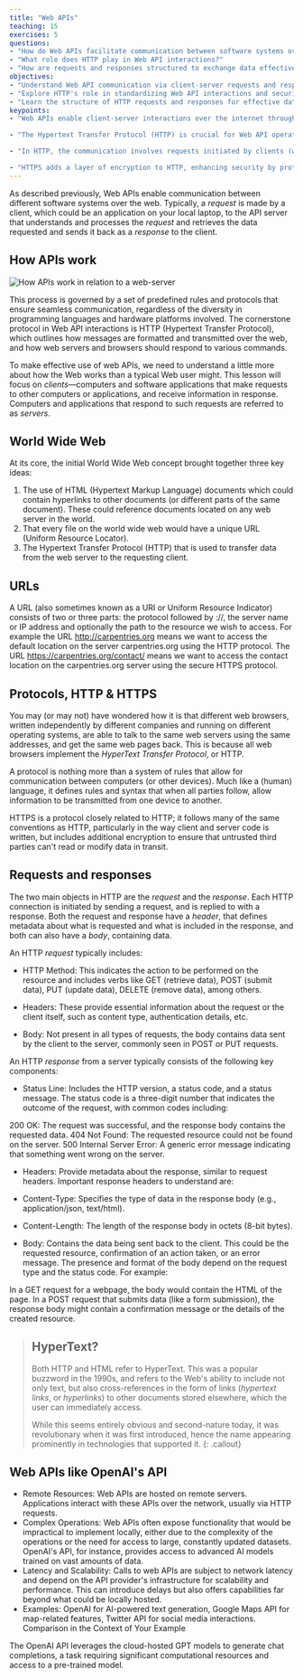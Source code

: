 ```yaml
---
title: "Web APIs"
teaching: 15
exercises: 5
questions:
- "How do Web APIs facilitate communication between software systems over the internet?"
- "What role does HTTP play in Web API interactions?"
- "How are requests and responses structured to exchange data effectively?"
objectives:
- "Understand Web API communication via client-server requests and responses."
- "Explore HTTP's role in standardizing Web API interactions and security with HTTPS."
- "Learn the structure of HTTP requests and responses for effective data exchange."
keypoints:
- "Web APIs enable client-server interactions over the internet through a structured exchange of requests and responses, allowing for seamless data retrieval and submission."

- "The Hypertext Transfer Protocol (HTTP) is crucial for Web API operations, outlining how messages are formatted and transmitted, ensuring consistent communication across different platforms."

- "In HTTP, the communication involves requests initiated by clients (with methods like GET, POST) and responses from servers, each containing headers and potentially a body with the relevant data."

- "HTTPS adds a layer of encryption to HTTP, enhancing security by protecting data in transit, making it essential for sensitive transactions."
---
```


As described previously, Web APIs enable communication between different software systems over the web. Typically, a _request_ is made by a client, which could be an application on your local laptop, to the API server that understands and processes the _request_ and retrieves the data requested and sends it back as a _response_ to the client.

## How APIs work

![How APIs work in relation to a web-server](../assets/img/APIServer.png)

This process is governed by a set of predefined rules and protocols that ensure seamless communication, regardless of the diversity in programming languages and hardware platforms involved. The cornerstone protocol in Web API interactions is HTTP (Hypertext Transfer Protocol), which outlines how messages are formatted and transmitted over the web, and how web servers and browsers should respond to various commands.

To make effective use of web APIs, we need to understand a little more about how the Web works than a typical Web user might. This lesson will focus on _clients_&mdash;computers and software applications that make requests to other computers or applications, and receive information in response. Computers and applications that respond to such requests are referred to as _servers_.

## World Wide Web
At its core, the initial World Wide Web concept brought together three key ideas:

1. The use of HTML (Hypertext Markup Language) documents which could contain hyperlinks to other documents (or different parts of the same document). These could reference documents located on any web server in the world.
2. That every file on the world wide web would have a unique URL (Uniform Resource Locator).
3. The Hypertext Transfer Protocol (HTTP) that is used to transfer data from the web server to the requesting client.


## URLs

A URL (also sometimes known as a URI or Uniform Resource Indicator) consists of two or three parts: the protocol followed by ://, the server name or IP address and optionally the path to the resource we wish to access. For example the URL http://carpentries.org means we want to access the default location on the server carpentries.org using the HTTP protocol. The URL https://carpentries.org/contact/ means we want to access the contact location on the carpentries.org server using the secure HTTPS protocol.

## Protocols, HTTP & HTTPS

You may (or may not) have wondered how it is that different web browsers, written independently by different companies and running on different operating systems, are able to talk to the same web servers using the same addresses, and get the same web pages back. This is because all web browsers implement the _HyperText Transfer Protocol_, or HTTP.

A protocol is nothing more than a system of rules that allow for communication between computers (or other devices). Much like a (human) language, it defines rules and syntax that when all parties follow, allow information to be transmitted from one device to another.

HTTPS is a protocol closely related to HTTP; it follows many of the same conventions as HTTP, particularly in the way client and server code is written, but includes additional encryption to ensure that untrusted third parties can't read or modify data in transit.

## Requests and responses

The two main objects in HTTP are the _request_ and the _response_. Each HTTP connection is initiated by sending a request, and is replied to with a response. Both the request and response have a _header_, that defines metadata about what is requested and what is included in the response, and both can also have a _body_, containing data.

An HTTP _request_ typically includes:

- HTTP Method: This indicates the action to be performed on the resource and includes verbs like GET (retrieve data), POST (submit data), PUT (update data), DELETE (remove data), among others.

- Headers: These provide essential information about the request or the client itself, such as content type, authentication details, etc.

- Body: Not present in all types of requests, the body contains data sent by the client to the server, commonly seen in POST or PUT requests.

An HTTP _response_ from a server typically consists of the following key components:

- Status Line: Includes the HTTP version, a status code, and a status message. The status code is a three-digit number that indicates the outcome of the request, with common codes including:

200 OK: The request was successful, and the response body contains the requested data.
404 Not Found: The requested resource could not be found on the server.
500 Internal Server Error: A generic error message indicating that something went wrong on the server.

- Headers: Provide metadata about the response, similar to request headers. Important response headers to understand are:

- Content-Type: Specifies the type of data in the response body (e.g., application/json, text/html).

- Content-Length: The length of the response body in octets (8-bit bytes).

- Body: Contains the data being sent back to the client. This could be the requested resource, confirmation of an action taken, or an error message. The presence and format of the body depend on the request type and the status code. For example:

In a GET request for a webpage, the body would contain the HTML of the page.
In a POST request that submits data (like a form submission), the response body might contain a confirmation message or the details of the created resource.


> ## HyperText?
>
> Both HTTP and HTML refer to HyperText. This was a popular buzzword in the 1990s, and refers to the Web's ability to include not only text, but also cross-references in the form of links (_hypertext links_, or _hyperlinks_) to other documents stored elsewhere, which the user can immediately access.
>
> While this seems entirely obvious and second-nature today, it was revolutionary when it was first introduced, hence the name appearing prominently in technologies that supported it.
{: .callout}


## Web APIs like OpenAI's API
- Remote Resources: Web APIs are hosted on remote servers. Applications interact with these APIs over the network, usually via HTTP requests.
- Complex Operations: Web APIs often expose functionality that would be impractical to implement locally, either due to the complexity of the operations or the need for access to large, constantly updated datasets. OpenAI's API, for instance, provides access to advanced AI models trained on vast amounts of data.
- Latency and Scalability: Calls to web APIs are subject to network latency and depend on the API provider's infrastructure for scalability and performance. This can introduce delays but also offers capabilities far beyond what could be locally hosted.
- Examples: OpenAI for AI-powered text generation, Google Maps API for map-related features, Twitter API for social media interactions.
Comparison in the Context of Your Example

The OpenAI API leverages the cloud-hosted GPT models to generate chat completions, a task requiring significant computational resources and access to a pre-trained model.